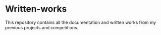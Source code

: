 # Written-works
This repository contains all the documentation and written works from my previous projects and competitions. 
